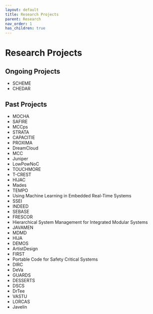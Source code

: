 ```yaml
---
layout: default
title: Research Projects
parent: Research
nav_order: 1
has_children: true
---
```


# Research Projects
## Ongoing Projects
- SCHEME
- CHEDAR

## Past Projects
- MOCHA
- SAFIRE
- MCCps
- STRATA
- CAPACITIE
- PROXIMA
- DreamCloud
- MCC
- Juniper
- LowPowNoC
- TOUCHMORE
- T-CREST
- HIJAC
- Mades
- TEMPO
- Using Machine Learning in Embedded Real-Time Systems
- SSEI
- INDEED
- SEBASE
- FRESCOR
- Hierarchical System Management for Integrated Modular Systems
- JAVAMEN
- MDMD
- HIJA
- DEMOS
- ArtistDesign
- FIRST
- Portable Code for Safety Critical Systems
- DIRC
- DeVa
- GUARDS
- DESSERTS
- DSCS
- DrTee
- VASTU
- LORCAS
- Javelin
